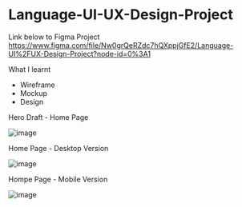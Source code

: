 # Language-UI-UX-Design-Project
Link below  to Figma Project 
https://www.figma.com/file/Nw0grQeRZdc7hQXppjGfE2/Language-UI%2FUX-Design-Project?node-id=0%3A1

What I learnt
- Wireframe
- Mockup
- Design



Hero Draft - Home Page


![image](https://user-images.githubusercontent.com/72018100/161729358-4c96114e-8bb4-4507-9aec-26bb9d0a1f30.png)








Home Page - Desktop Version


![image](https://user-images.githubusercontent.com/72018100/161729717-e34eb28b-d40b-42cb-a354-1f70e1d4d8c3.png)







Hompe Page - Mobile Version


![image](https://user-images.githubusercontent.com/72018100/161729932-42897186-1975-4e2c-9bf7-17020f96e588.png)


